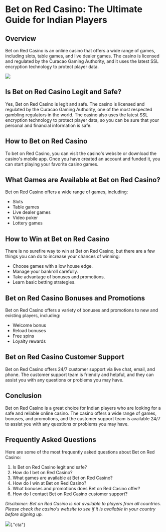 # Bet on Red Casino: The Ultimate Guide for Indian Players

## Overview

Bet on Red Casino is an online casino that offers a wide range of games,
including slots, table games, and live dealer games. The casino is
licensed and regulated by the Curacao Gaming Authority, and it uses the
latest SSL encryption technology to protect player data.

[![](https://i.imgur.com/JJwkDm3.png)](https://traff.sbs/frcas)

## Is Bet on Red Casino Legit and Safe?

Yes, Bet on Red Casino is legit and safe. The casino is licensed and
regulated by the Curacao Gaming Authority, one of the most respected
gambling regulators in the world. The casino also uses the latest SSL
encryption technology to protect player data, so you can be sure that
your personal and financial information is safe.

## How to Bet on Red Casino

To bet on Red Casino, you can visit the casino\'s website or download
the casino\'s mobile app. Once you have created an account and funded
it, you can start playing your favorite casino games.

## What Games are Available at Bet on Red Casino?

Bet on Red Casino offers a wide range of games, including:

-   Slots
-   Table games
-   Live dealer games
-   Video poker
-   Lottery games

## How to Win at Bet on Red Casino

There is no surefire way to win at Bet on Red Casino, but there are a
few things you can do to increase your chances of winning:

-   Choose games with a low house edge.
-   Manage your bankroll carefully.
-   Take advantage of bonuses and promotions.
-   Learn basic betting strategies.

## Bet on Red Casino Bonuses and Promotions

Bet on Red Casino offers a variety of bonuses and promotions to new and
existing players, including:

-   Welcome bonus
-   Reload bonuses
-   Free spins
-   Loyalty rewards

## Bet on Red Casino Customer Support

Bet on Red Casino offers 24/7 customer support via live chat, email, and
phone. The customer support team is friendly and helpful, and they can
assist you with any questions or problems you may have.

## Conclusion

Bet on Red Casino is a great choice for Indian players who are looking
for a safe and reliable online casino. The casino offers a wide range of
games, bonuses, and promotions, and the customer support team is
available 24/7 to assist you with any questions or problems you may
have.

## Frequently Asked Questions

Here are some of the most frequently asked questions about Bet on Red
Casino:

1.  Is Bet on Red Casino legit and safe?
2.  How do I bet on Red Casino?
3.  What games are available at Bet on Red Casino?
4.  How do I win at Bet on Red Casino?
5.  What bonuses and promotions does Bet on Red Casino offer?
6.  How do I contact Bet on Red Casino customer support?

*Disclaimer: Bet on Red Casino is not available to players from all
countries. Please check the casino\'s website to see if it is available
in your country before signing up.*

[![](\%22https://i.imgur.com/JJwkDm3.png\%22)](\%22https://traff.sbs/frcas\%22){."cta"}

